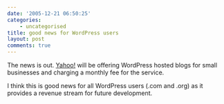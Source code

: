 ```yaml
---
date: '2005-12-21 06:50:25'
categories:
    - uncategorised
title: good news for WordPress users
layout: post
comments: true
---
```

The news is out.
[Yahoo!](http://smallbusiness.yahoo.com/webhosting/problogs.php?p=BALLOON)
will be offering WordPress hosted blogs for small businesses and
charging a monthly fee for the service.

I think this is good news for all WordPress users (.com and .org) as it
provides a revenue stream for future development.
